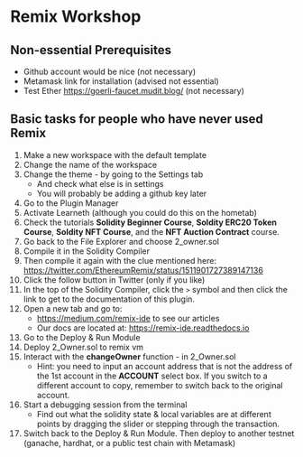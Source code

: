 # Remix Workshop

## Non-essential Prerequisites
- Github account would be nice (not necessary)
- Metamask link for installation (advised not essential)
- Test Ether https://goerli-faucet.mudit.blog/ (not necessary)

## Basic tasks for people who have never used Remix

1. Make a new workspace with the default template
2. Change the name of the workspace
3. Change the theme - by going to the Settings tab
    - And check what else is in settings
    - You will probably be adding a github key later
4. Go to the Plugin Manager
5. Activate Learneth (although you could do this on the hometab)
6. Check the tutorials **Solidity Beginner Course**, **Soldity ERC20 Token Course**, **Soldity NFT Course**,  and the **NFT Auction Contract** course.
7. Go back to the File Explorer and choose 2_owner.sol 
8. Compile it in the Solidity Compiler
9. Then compile it again with the clue mentioned here: https://twitter.com/EthereumRemix/status/1511901727389147136
10. Click the follow button in Twitter (only if you like)
11. In the top of the Solidity Compiler, click the `>` symbol and then click the link to get to the documentation of this plugin.
12. Open a new tab and go to:
    - https://medium.com/remix-ide to see our articles
    - Our docs are located at: https://remix-ide.readthedocs.io
13. Go to the Deploy & Run Module
14. Deploy 2_Owner.sol to remix vm
15. Interact with the **changeOwner** function - in 2_Owner.sol 
    - Hint: you need to input an account address that is not the address of the 1st account in the **ACCOUNT** select box. If you switch to a different account to copy, remember to switch back to the original account.
14. Start a debugging session from the terminal
    - Find out what the solidity state & local variables are at different points by dragging the slider or stepping through the transaction.
14. Switch back to the Deploy & Run Module.  Then deploy to another testnet (ganache, hardhat, or a public test chain with Metamask)





